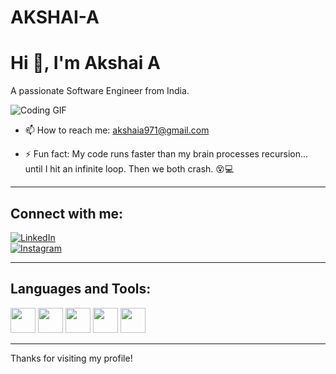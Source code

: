 # AKSHAI-A
# Hi 👋, I'm Akshai A

A passionate Software Engineer from India.

![Coding GIF](https://media.giphy.com/media/qgQUggAC3Pfv687qPC/giphy.gif)

- 📫 How to reach me: [akshaia971@gmail.com](mailto:akshaia971@gmail.com)

- ⚡ Fun fact: My code runs faster than my brain processes recursion... until I hit an infinite loop. Then we both crash. 😵💻

---

## Connect with me:

[![LinkedIn](https://img.shields.io/badge/LinkedIn-Connect-blue?style=for-the-badge&logo=linkedin)](https://www.linkedin.com/in/akshai-a-763549355?utm_source=share&utm_campaign=share_via&utm_content=profile&utm_medium=android_app)  
[![Instagram](https://img.shields.io/badge/Instagram-Follow-pink?style=for-the-badge&logo=instagram)](https://www.instagram.com/.akshai..a?igsh=MXJ1MGduMTl2azN3MQ==)

---

## Languages and Tools:
<img src="https://cdn.jsdelivr.net/gh/devicons/devicon/icons/html5/html5-original.svg" width="40"/>  
<img src="https://cdn.jsdelivr.net/gh/devicons/devicon/icons/css3/css3-original.svg" width="40"/>  
<img src="https://cdn.jsdelivr.net/gh/devicons/devicon/icons/javascript/javascript-original.svg" width="40"/>  
<img src="https://cdn.jsdelivr.net/gh/devicons/devicon/icons/python/python-original.svg" width="40"/>  
<img src="https://cdn.jsdelivr.net/gh/devicons/devicon/icons/github/github-original.svg" width="40"/>  

---

Thanks for visiting my profile!
